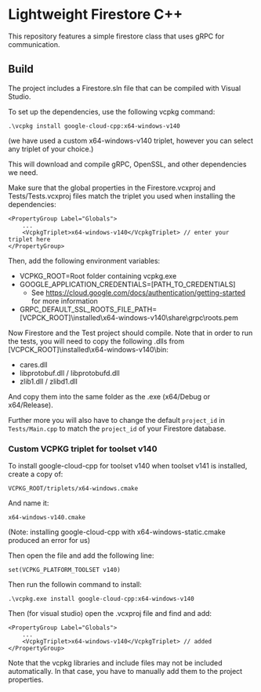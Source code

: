 # Lightweight Firestore C++

This repository features a simple firestore class that uses gRPC for communication.

## Build

The project includes a Firestore.sln file that can be compiled with Visual Studio.

To set up the dependencies, use the following vcpkg command:

```
.\vcpkg install google-cloud-cpp:x64-windows-v140
```

(we have used a custom x64-windows-v140 triplet, however you can select any triplet of your choice.)

This will download and compile gRPC, OpenSSL, and other dependencies we need.

Make sure that the global properties in the Firestore.vcxproj and Tests/Tests.vcxproj files match
the triplet you used when installing the dependencies:

```
<PropertyGroup Label="Globals">
    ...
    <VcpkgTriplet>x64-windows-v140</VcpkgTriplet> // enter your triplet here
</PropertyGroup>
```

Then, add the following environment variables:

- VCPKG_ROOT=Root folder containing vcpkg.exe
- GOOGLE_APPLICATION_CREDENTIALS=[PATH_TO_CREDENTIALS]
    - See https://cloud.google.com/docs/authentication/getting-started for more information
- GRPC_DEFAULT_SSL_ROOTS_FILE_PATH=[VCPCK_ROOT]\installed\x64-windows-v140\share\grpc\roots.pem

Now Firestore and the Test project should compile.
Note that in order to run the tests, you will need to copy the following .dlls from [VCPCK_ROOT]\installed\x64-windows-v140\bin:

- cares.dll
- libprotobuf.dll / libprotobufd.dll
- zlib1.dll / zlibd1.dll

And copy them into the same folder as the .exe (x64/Debug or x64/Release).

Further more you will also have to change the default `project_id` in `Tests/Main.cpp` to match the `project_id` of your Firestore database.

### Custom VCPKG triplet for toolset v140

To install google-cloud-cpp for toolset v140 when toolset v141 is installed,
create a copy of:
```
VCPKG_ROOT/triplets/x64-windows.cmake
```

And name it:
```
x64-windows-v140.cmake
```

(Note: installing google-cloud-cpp with x64-windows-static.cmake produced an error for us)

Then open the file and add the following line:

```
set(VCPKG_PLATFORM_TOOLSET v140)
```

Then run the followin command to install:

```
.\vcpkg.exe install google-cloud-cpp:x64-windows-v140
```

Then (for visual studio) open the .vcxproj file and find and add:
```
<PropertyGroup Label="Globals">
    ...
    <VcpkgTriplet>x64-windows-v140</VcpkgTriplet> // added
</PropertyGroup>
```

Note that the vcpkg libraries and include files may not be included automatically.
In that case, you have to manually add them to the project properties.
